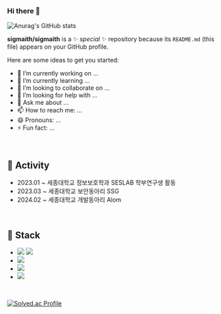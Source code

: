 ### Hi there 👋
![Anurag's GitHub stats](https://github-readme-stats.vercel.app/api?username=sigmaith&theme=one_dark_pro&show_icons=true&theme=radical)


**sigmaith/sigmaith** is a ✨ _special_ ✨ repository because its `README.md` (this file) appears on your GitHub profile.

Here are some ideas to get you started:

- 🔭 I’m currently working on ...
- 🌱 I’m currently learning ...
- 👯 I’m looking to collaborate on ...
- 🤔 I’m looking for help with ...
- 💬 Ask me about ...
- 📫 How to reach me: ...
- 😄 Pronouns: ...
- ⚡ Fun fact: ...


<br>

## 📌 Activity

- 2023.01 ~ 세종대학교 정보보호학과 SESLAB 학부연구생 활동
- 2023.03 ~ 세종대학교 보안동아리 SSG
- 2024.02 ~ 세종대학교 개발동아리 Alom
<br>

## 📌 Stack

- <img src="https://img.shields.io/badge/JAVA-007396?style=flat-square&logo=java&logoColor=white"/>
  <img src="https://img.shields.io/badge/spring-6DB33F?style=flat-square&logo=spring&logoColor=white"/>

- <img src="https://img.shields.io/badge/mysql-4479A1?style=flat-square&logo=mysql&logoColor=black" />

- <img src="https://img.shields.io/badge/C-A8B9CC?style=flat-square&logo=C&logoColor=white"/>
- <img src="https://img.shields.io/badge/Python-3776AB?style=flat-square&logo=Python&logoColor=white">

<br>


[![Solved.ac Profile](http://mazassumnida.wtf/api/v2/generate_badge?boj=julysummerdoyou)](https://solved.ac/julysummerdoyou/)
